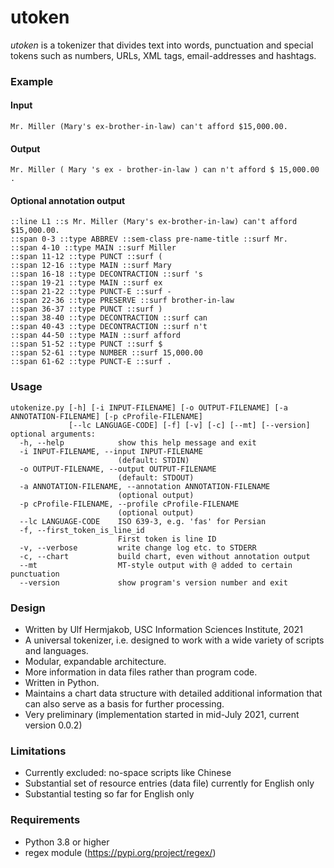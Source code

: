 # utoken
_utoken_ is a tokenizer that divides text into words, punctuation and special tokens such as numbers, URLs, XML tags, email-addresses and hashtags.

### Example
#### Input
```
Mr. Miller (Mary's ex-brother-in-law) can't afford $15,000.00.
```
#### Output
```
Mr. Miller ( Mary 's ex - brother-in-law ) can n't afford $ 15,000.00 .
```
#### Optional annotation output
```
::line L1 ::s Mr. Miller (Mary's ex-brother-in-law) can't afford $15,000.00.
::span 0-3 ::type ABBREV ::sem-class pre-name-title ::surf Mr.
::span 4-10 ::type MAIN ::surf Miller
::span 11-12 ::type PUNCT ::surf (
::span 12-16 ::type MAIN ::surf Mary
::span 16-18 ::type DECONTRACTION ::surf 's
::span 19-21 ::type MAIN ::surf ex
::span 21-22 ::type PUNCT-E ::surf -
::span 22-36 ::type PRESERVE ::surf brother-in-law
::span 36-37 ::type PUNCT ::surf )
::span 38-40 ::type DECONTRACTION ::surf can
::span 40-43 ::type DECONTRACTION ::surf n't
::span 44-50 ::type MAIN ::surf afford
::span 51-52 ::type PUNCT ::surf $
::span 52-61 ::type NUMBER ::surf 15,000.00
::span 61-62 ::type PUNCT-E ::surf .
```

### Usage
```
utokenize.py [-h] [-i INPUT-FILENAME] [-o OUTPUT-FILENAME] [-a ANNOTATION-FILENAME] [-p cProfile-FILENAME]
             [--lc LANGUAGE-CODE] [-f] [-v] [-c] [--mt] [--version]
optional arguments:
  -h, --help            show this help message and exit
  -i INPUT-FILENAME, --input INPUT-FILENAME
                        (default: STDIN)
  -o OUTPUT-FILENAME, --output OUTPUT-FILENAME
                        (default: STDOUT)
  -a ANNOTATION-FILENAME, --annotation ANNOTATION-FILENAME
                        (optional output)
  -p cProfile-FILENAME, --profile cProfile-FILENAME
                        (optional output)
  --lc LANGUAGE-CODE    ISO 639-3, e.g. 'fas' for Persian
  -f, --first_token_is_line_id
                        First token is line ID
  -v, --verbose         write change log etc. to STDERR
  -c, --chart           build chart, even without annotation output
  --mt                  MT-style output with @ added to certain punctuation
  --version             show program's version number and exit
```

### Design
* Written by Ulf Hermjakob, USC Information Sciences Institute, 2021
* A universal tokenizer, i.e. designed to work with a wide variety of scripts and languages.
* Modular, expandable architecture.
* More information in data files rather than program code.
* Written in Python.
* Maintains a chart data structure with detailed additional information that can also serve as a basis for further processing.
* Very preliminary (implementation started in mid-July 2021, current version 0.0.2)

### Limitations
* Currently excluded: no-space scripts like Chinese
* Substantial set of resource entries (data file) currently for English only
* Substantial testing so far for English only

### Requirements
* Python 3.8 or higher
* regex module (https://pypi.org/project/regex/)
